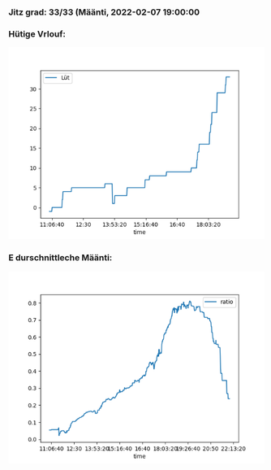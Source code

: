 ### Jitz grad: 33/33 (Määnti, 2022-02-07 19:00:00

### Hütige Vrlouf:
![Graph](Today.png)

### E durschnittleche Määnti:
![Graph](Määnti.png)